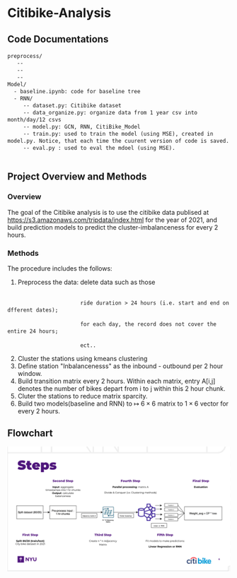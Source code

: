 # Citibike-Analysis
## Code Documentations
```
preprocess/
   --
   -- 
   --
Model/
  - baseline.ipynb: code for baseline tree
  - RNN/ 
     -- dataset.py: Citibike dataset
     -- data_organize.py: organize data from 1 year csv into month/day/12 csvs
     -- model.py: GCN, RNN, CitiBike_Model
     -- train.py: used to train the model (using MSE), created in model.py. Notice, that each time the cuurent version of code is saved.
     -- eval.py : used to eval the mdoel (using MSE).


```
## Project Overview and Methods
### Overview
The goal of the Citibike analysis is to use the citibike data publised at https://s3.amazonaws.com/tripdata/index.html for the year of 2021, and build prediction models to predict the cluster-imbalanceness for every 2 hours.

### Methods
The procedure includes the follows:

1. Preprocess the data: delete data such as those
 ```                    contains any nulls; 
                        
                        ride duration > 24 hours (i.e. start and end on dfferent dates);
                        
                        for each day, the record does not cover the entire 24 hours;
                        
                        ect..
```
2. Cluster the stations using kmeans clustering
3. Define station "Inbalancenesss" as the inbound - outbound per 2 hour window.
4. Build transition matrix every 2 hours. Within each matrix, entry A[i,j] denotes the number of bikes depart from i to j within this 2 hour chunk.
5. Cluter the stations to reduce matrix sparcity.
6. Build two models(baseline and RNN) to $\mapsto$ $6\times6$ matrix to $1\times6$ vector for every 2 hours.


## Flowchart

![overflow.png](Overflow.png)
